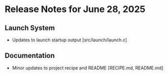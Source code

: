 # Release Notes for June 28, 2025

## Launch System

- Updates to launch startup output [src/launch/launch.c]

## Documentation

- Minor updates to project recipe and README [RECIPE.md, README.md]
